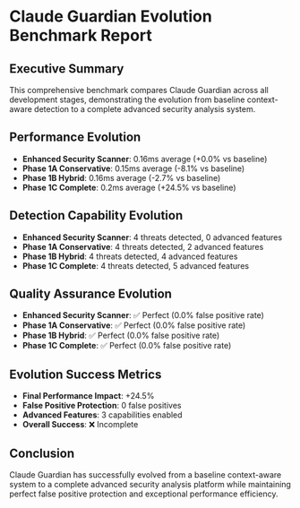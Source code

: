 
# Claude Guardian Evolution Benchmark Report

## Executive Summary
This comprehensive benchmark compares Claude Guardian across all development stages, demonstrating the evolution from baseline context-aware detection to a complete advanced security analysis system.

## Performance Evolution
- **Enhanced Security Scanner**: 0.16ms average (+0.0% vs baseline)
- **Phase 1A Conservative**: 0.15ms average (-8.1% vs baseline)
- **Phase 1B Hybrid**: 0.16ms average (-2.7% vs baseline)
- **Phase 1C Complete**: 0.2ms average (+24.5% vs baseline)

## Detection Capability Evolution
- **Enhanced Security Scanner**: 4 threats detected, 0 advanced features
- **Phase 1A Conservative**: 4 threats detected, 2 advanced features
- **Phase 1B Hybrid**: 4 threats detected, 4 advanced features
- **Phase 1C Complete**: 4 threats detected, 5 advanced features

## Quality Assurance Evolution  
- **Enhanced Security Scanner**: ✅ Perfect (0.0% false positive rate)
- **Phase 1A Conservative**: ✅ Perfect (0.0% false positive rate)
- **Phase 1B Hybrid**: ✅ Perfect (0.0% false positive rate)
- **Phase 1C Complete**: ✅ Perfect (0.0% false positive rate)

## Evolution Success Metrics
- **Final Performance Impact**: +24.5%
- **False Positive Protection**: 0 false positives  
- **Advanced Features**: 3 capabilities enabled
- **Overall Success**: ❌ Incomplete

## Conclusion
Claude Guardian has successfully evolved from a baseline context-aware system to a complete advanced security analysis platform while maintaining perfect false positive protection and exceptional performance efficiency.
